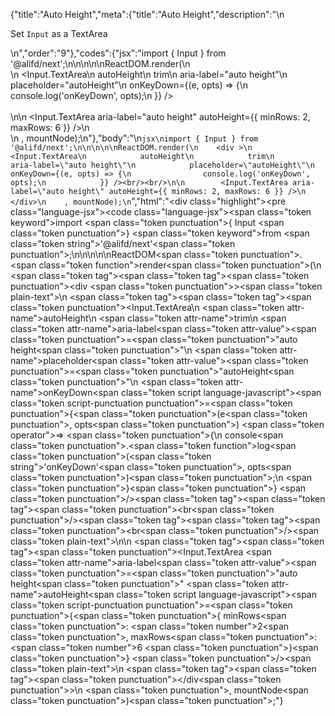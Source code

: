 {"title":"Auto Height","meta":{"title":"Auto Height","description":"\n<p>Set <code>Input</code> as a TextArea</p>\n","order":"9"},"codes":{"jsx":"import { Input } from '@alifd/next';\n\n\n\n\nReactDOM.render(\n    <div >\n        <Input.TextArea\n            autoHeight\n            trim\n            aria-label=\"auto height\"\n            placeholder=\"autoHeight\"\n            onKeyDown={(e, opts) => {\n                console.log('onKeyDown', opts);\n            }} /><br/><br/>\n\n        <Input.TextArea aria-label=\"auto height\" autoHeight={{ minRows: 2, maxRows: 6 }} />\n    </div>\n    , mountNode);\n"},"body":"\n````jsx\nimport { Input } from '@alifd/next';\n\n\n\n\nReactDOM.render(\n    <div >\n        <Input.TextArea\n            autoHeight\n            trim\n            aria-label=\"auto height\"\n            placeholder=\"autoHeight\"\n            onKeyDown={(e, opts) => {\n                console.log('onKeyDown', opts);\n            }} /><br/><br/>\n\n        <Input.TextArea aria-label=\"auto height\" autoHeight={{ minRows: 2, maxRows: 6 }} />\n    </div>\n    , mountNode);\n````","html":"<script>(function(){\"use strict\";\n\nvar _next = require(\"@alifd/next\");\n\nReactDOM.render(React.createElement(\n    \"div\",\n    null,\n    React.createElement(_next.Input.TextArea, {\n        autoHeight: true,\n        trim: true,\n        \"aria-label\": \"auto height\",\n        placeholder: \"autoHeight\",\n        onKeyDown: function onKeyDown(e, opts) {\n            console.log('onKeyDown', opts);\n        } }),\n    React.createElement(\"br\", null),\n    React.createElement(\"br\", null),\n    React.createElement(_next.Input.TextArea, { \"aria-label\": \"auto height\", autoHeight: { minRows: 2, maxRows: 6 } })\n), mountNode);})()</script><div class=\"highlight\"><pre class=\"language-jsx\"><code class=\"language-jsx\"><span class=\"token keyword\">import</span> <span class=\"token punctuation\">{</span> Input <span class=\"token punctuation\">}</span> <span class=\"token keyword\">from</span> <span class=\"token string\">'@alifd/next'</span><span class=\"token punctuation\">;</span>\n\n\n\n\nReactDOM<span class=\"token punctuation\">.</span><span class=\"token function\">render</span><span class=\"token punctuation\">(</span>\n    <span class=\"token tag\"><span class=\"token tag\"><span class=\"token punctuation\">&lt;</span>div</span> <span class=\"token punctuation\">></span></span><span class=\"token plain-text\">\n        </span><span class=\"token tag\"><span class=\"token tag\"><span class=\"token punctuation\">&lt;</span>Input.TextArea</span>\n            <span class=\"token attr-name\">autoHeight</span>\n            <span class=\"token attr-name\">trim</span>\n            <span class=\"token attr-name\">aria-label</span><span class=\"token attr-value\"><span class=\"token punctuation\">=</span><span class=\"token punctuation\">\"</span>auto height<span class=\"token punctuation\">\"</span></span>\n            <span class=\"token attr-name\">placeholder</span><span class=\"token attr-value\"><span class=\"token punctuation\">=</span><span class=\"token punctuation\">\"</span>autoHeight<span class=\"token punctuation\">\"</span></span>\n            <span class=\"token attr-name\">onKeyDown</span><span class=\"token script language-javascript\"><span class=\"token script-punctuation punctuation\">=</span><span class=\"token punctuation\">{</span><span class=\"token punctuation\">(</span>e<span class=\"token punctuation\">,</span> opts<span class=\"token punctuation\">)</span> <span class=\"token operator\">=></span> <span class=\"token punctuation\">{</span>\n                console<span class=\"token punctuation\">.</span><span class=\"token function\">log</span><span class=\"token punctuation\">(</span><span class=\"token string\">'onKeyDown'</span><span class=\"token punctuation\">,</span> opts<span class=\"token punctuation\">)</span><span class=\"token punctuation\">;</span>\n            <span class=\"token punctuation\">}</span><span class=\"token punctuation\">}</span></span> <span class=\"token punctuation\">/></span></span><span class=\"token tag\"><span class=\"token tag\"><span class=\"token punctuation\">&lt;</span>br</span><span class=\"token punctuation\">/></span></span><span class=\"token tag\"><span class=\"token tag\"><span class=\"token punctuation\">&lt;</span>br</span><span class=\"token punctuation\">/></span></span><span class=\"token plain-text\">\n\n        </span><span class=\"token tag\"><span class=\"token tag\"><span class=\"token punctuation\">&lt;</span>Input.TextArea</span> <span class=\"token attr-name\">aria-label</span><span class=\"token attr-value\"><span class=\"token punctuation\">=</span><span class=\"token punctuation\">\"</span>auto height<span class=\"token punctuation\">\"</span></span> <span class=\"token attr-name\">autoHeight</span><span class=\"token script language-javascript\"><span class=\"token script-punctuation punctuation\">=</span><span class=\"token punctuation\">{</span><span class=\"token punctuation\">{</span> minRows<span class=\"token punctuation\">:</span> <span class=\"token number\">2</span><span class=\"token punctuation\">,</span> maxRows<span class=\"token punctuation\">:</span> <span class=\"token number\">6</span> <span class=\"token punctuation\">}</span><span class=\"token punctuation\">}</span></span> <span class=\"token punctuation\">/></span></span><span class=\"token plain-text\">\n    </span><span class=\"token tag\"><span class=\"token tag\"><span class=\"token punctuation\">&lt;/</span>div</span><span class=\"token punctuation\">></span></span>\n    <span class=\"token punctuation\">,</span> mountNode<span class=\"token punctuation\">)</span><span class=\"token punctuation\">;</span></code></pre></div>"}